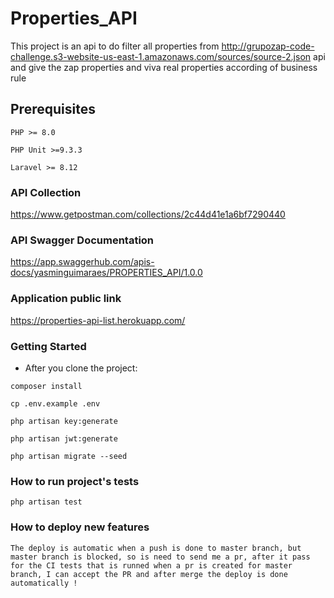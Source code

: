 # Properties_API

This project is an api to do filter all properties from http://grupozap-code-challenge.s3-website-us-east-1.amazonaws.com/sources/source-2.json api and give the zap properties and viva real properties according of business rule

## Prerequisites

```
PHP >= 8.0
```

```
PHP Unit >=9.3.3
```

```
Laravel >= 8.12
```

### API Collection

https://www.getpostman.com/collections/2c44d41e1a6bf7290440

### API Swagger Documentation

https://app.swaggerhub.com/apis-docs/yasminguimaraes/PROPERTIES_API/1.0.0

### Application public link

https://properties-api-list.herokuapp.com/

### Getting Started

- After you clone the project: 

```
composer install
```

```
cp .env.example .env
```

```
php artisan key:generate
```

```
php artisan jwt:generate
```

```
php artisan migrate --seed
```

### How to run project's tests

```
php artisan test
```

### How to deploy new features

```
The deploy is automatic when a push is done to master branch, but master branch is blocked, so is need to send me a pr, after it pass for the CI tests that is runned when a pr is created for master branch, I can accept the PR and after merge the deploy is done automatically !
```
